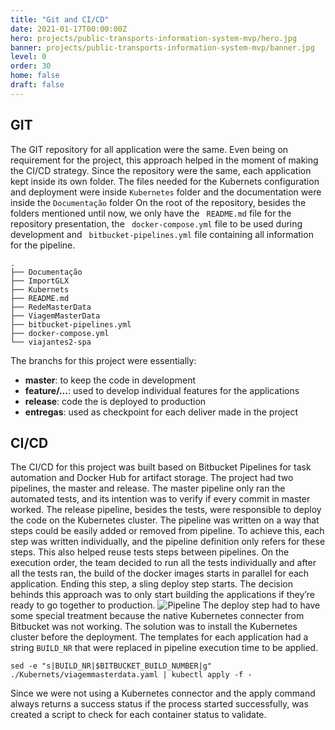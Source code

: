 ```yaml
---
title: "Git and CI/CD"
date: 2021-01-17T00:00:00Z
hero: projects/public-transports-information-system-mvp/hero.jpg
banner: projects/public-transports-information-system-mvp/banner.jpg
level: 0
order: 30
home: false
draft: false
---
```

## GIT
The GIT repository for all application were the same. Even being on requirement for the project, this approach helped in the moment of making the CI/CD strategy.
Since the repository were the same, each application kept inside its own folder. The files needed for the Kubernets configuration and deployment were inside `Kubernetes` folder and the documentation were inside the ` Documentação ` folder
On the root of the repository, besides the folders mentioned until now, we only have the ` README.md` file for the repository presentation, the ` docker-compose.yml` file to be used during development and ` bitbucket-pipelines.yml` file containing all information for the pipeline.
```
.
├── Documentação
├── ImportGLX
├── Kubernets
├── README.md
├── RedeMasterData
├── ViagemMasterData
├── bitbucket-pipelines.yml
├── docker-compose.yml
└── viajantes2-spa
```

The branchs for this project were essentially:
* **master**: to keep the code in development
* **feature/…**: used to develop individual features for the applications
* **release**: code the is deployed to production
* **entregas**: used as checkpoint for each deliver made in the project

## CI/CD
The CI/CD for this project was built based on Bitbucket Pipelines for task automation and Docker Hub for artifact storage.
The project had two pipelines, the master and release. The master pipeline only ran the automated tests, and its intention was to verify if every commit in master worked. The release pipeline, besides the tests, were responsible to deploy the code on the Kubernetes cluster.
The pipeline was written on a way that steps could be easily added or removed from pipeline. To achieve this, each step was written individually, and the pipeline definition only refers for these steps. This also helped reuse tests steps between pipelines.
On the execution order, the team decided to run all the tests individually and after all the tests ran, the build of the docker images starts in parallel for each application. Ending this step, a sling deploy step starts. The decision behinds this approach was to only start building the applications if they’re ready to go together to production.
![Pipeline](/images/projects/public-transports-information-system-mvp/pipeline.jpg)
The deploy step had to have some special treatment because the native Kubernetes connecter from Bitbucket was not working. The solution was to install the Kubernetes cluster before the deployment. 
The templates for each application had a string `BUILD_NR` that were replaced in pipeline execution time to be applied.
```shell
sed -e "s|BUILD_NR|$BITBUCKET_BUILD_NUMBER|g" ./Kubernets/viagemmasterdata.yaml | kubectl apply -f -
```
Since we were not using a Kubernetes connector and the apply command always returns a success status if the process started successfully, was created a script to check for each container status to validate. 
